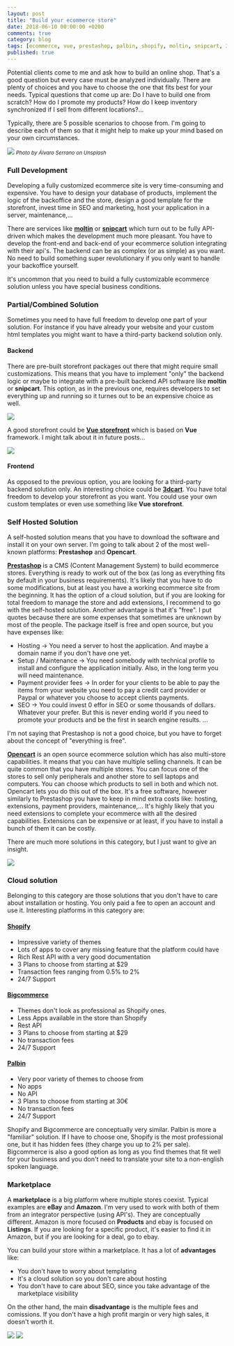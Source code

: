 ```yaml
---
layout: post
title: "Build your ecommerce store"
date: 2018-06-10 00:00:00 +0200
comments: true
category: blog
tags: [ecommerce, vue, prestashop, palbin, shopify, moltin, snipcart, 3dcart, opencart, bigcommerce, ebay, amazon]
published: true
---
```


Potential clients come to me and ask how to build an online shop. That's a good question but every case must be analyzed individually. There are plenty of choices and you have to choose the one that fits best for your needs. Typical questions that come up are: Do I have to build one from scratch? How do I promote my products? How do I keep inventory synchronized if I sell from different locations?...
<!-- Read More -->

Typically, there are 5 possible scenarios to choose from. I'm going to describe each of them so that it might help to make up your mind based on your own circumstances.

<p class="text-center">
 <img class="img-responsive" src="/img/blog/133380-unsplash.jpg"/>
 <small><i>Photo by Álvaro Serrano on Unsplash</i></small>
</p>

### Full Development

Developing a fully customized ecommerce site is very time-consuming and expensive. You have to design your database of products, implement the logic of the backoffice and the store, design a good template for the storefront, invest time in SEO and marketing, host your application in a server, maintenance,...

There are services like [**moltin**](https://snipcart.com/) or [**snipcart**](https://snipcart.com/) which turn out to be fully API-driven which makes the development much more pleasant. You have to develop the front-end and back-end of your ecommerce solution integrating with their api's. The backend can be as complex (or as simple) as you want. No need to build something super revolutionary if you only want to handle your backoffice yourself.

It's uncommon that you need to build a fully customizable ecommerce solution unless you have special business conditions.

### Partial/Combined Solution

Sometimes you need to have full freedom to develop one part of your solution. For instance if you have already your website and your custom html templates you might want to have a third-party backend solution only. 

#### Backend

There are pre-built storefront packages out there that might require small customizations. This means that you have to implement "only" the backend logic or maybe to integrate with a pre-built backend API software like **moltin** or **snipcart**.
This option, as in the previous one, requires developers to set everything up and running so it turnes out to be an expensive choice as well.

<p class="text-center">
 <img class="img-responsive" src="/img/blog/snipcart.png"/>
</p>

A good storefront could be [**Vue storefront**](https://github.com/DivanteLtd/vue-storefront) which is based on **Vue** framework. I might talk about it in future posts...

<p class="text-center">
 <img class="img-responsive" src="/img/blog/vue-storefront.jpeg"/>
</p>

#### Frontend

As opposed to the previous option, you are looking for a third-party backend solution only. An interesting choice could be [**3dcart**](https://www.3dcart.com/). You have total freedom to develop your storefront as you want. You could use your own custom templates or even use something like **Vue storefront**.

### Self Hosted Solution 

A self-hosted solution means that you have to download the software and install it on your own server. I'm going to talk about 2 of the most well-known platforms: **Prestashop** and **Opencart**.

[**Prestashop**](https://www.prestashop.com) is a CMS (Content Management System) to build ecommerce stores. Everything is ready to work out of the box (as long as everything fits by default in your business requirements). It's likely that you have to do some modifications, but at least you have a working ecommerce site from the beginning.
It has the option of a cloud solution, but if you are looking for total freedom to manage the store and add extensions, I recommend to go with the self-hosted solution.
Another advantage is that it's "free". I put quotes because there are some expenses that sometimes are unknown by most of the people.
The package itself is free and open source, but you have expenses like:

- Hosting -> You need a server to host the application. And maybe a domain name if you don't have one yet.
- Setup / Maintenance -> You need somebody with technical profile to install and configure the application initially. Also, in the long term you will need maintenance.
- Payment provider fees -> In order for your clients to be able to pay the items from your website you need to pay a credit card provider or Paypal or whatever you choose to accept clients payments.
- SEO -> You could invest 0 effor in SEO or some thousands of dollars. Whatever your prefer. But this is never ending world if you need to promote your products and be the first in search engine results.
...

I'm not saying that Prestashop is not a good choice, but you have to forget about the concept of "everything is free".

[**Opencart**](https://www.opencart.com/) is an open source ecommerce solution which has also multi-store capabilities. It means that you can have multiple selling channels. It can be quite common that you have multiple stores. You can focus one of the stores to sell only peripherals and another store to sell laptops and computers. You can choose which products to sell in both and which not. Opencart lets you do this out of the box.
It's a free software, however similarly to Prestashop you have to keep in mind extra costs like: hosting, extensions, payment providers, maintenance,... It's highly likely that you need extensions to complete your ecommerce with all the desired capabilities. Extensions can be expensive or at least, if you have to install a bunch of them it can be costly.

There are much more solutions in this category, but I just want to give an insight.

<p class="text-center">
 <img class="img-responsive" src="/img/blog/opencart.png"/>
</p>

### Cloud solution

Belonging to this category are those solutions that you don't have to care about installation or hosting. You only paid a fee to open an account and use it. Interesting platforms in this category are:

#### [**Shopify**](https://www.shopify.com/)

- Impressive variety of themes
- Lots of apps to cover any missing feature that the platform could have
- Rich Rest API with a very good documentation
- 3 Plans to choose from starting at $29
- Transaction fees ranging from 0.5% to 2%
- 24/7 Support

#### [**Bigcommerce**](https://www.bigcommerce.com/)

- Themes don't look as professional as Shopify ones.
- Less Apps available in the store than Shopify
- Rest API
- 3 Plans to choose from starting at $29
- No transaction fees
- 24/7 Support

#### [**Palbin**](https://www.palbin.com/)

- Very poor variety of themes to choose from
- No apps
- No API
- 3 Plans to choose from starting at 30€
- No transaction fees
- 24/7 Support

Shopify and Bigcommerce are conceptually very similar. Palbin is more a "familiar" solution. 
If I have to choose one, Shopify is the most professional one, but it has hidden fees (they charge you up to 2% per sale). Bigcommerce is also a good option as long as you find themes that fit well for your business and you don't need to translate your site to a non-english spoken language.

### Marketplace

A **marketplace** is a big platform where multiple stores coexist. Typical examples are **eBay** and **Amazon**. I'm very used to work with both of them from an integrator perspective (using API's). They are conceptually different. Amazon is more focused on **Products** and ebay is focused on **Listings**.
If you are looking for a specific product, it's easier to find it in Amazon, but if you are looking for a deal, go to ebay.

You can build your store within a marketplace. It has a lot of **advantages** like:

- You don't have to worry about templating
- It's a cloud solution so you don't care about hosting
- You don't have to care about SEO, since you take advantage of the marketplace visibility

On the other hand, the main **disadvantage** is the multiple fees and comissions. If you don't have a high profit margin or very high sales, it doesn't worth it.

<p class="text-center">
 <img class="img-responsive" src="/img/blog/ebay.webp"/>
 <img class="img-responsive" src="/img/blog/amazon.png"/>
</p>



